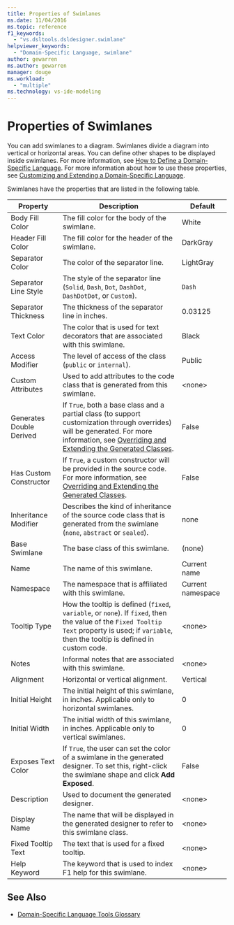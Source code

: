 ```yaml
---
title: Properties of Swimlanes
ms.date: 11/04/2016
ms.topic: reference
f1_keywords:
  - "vs.dsltools.dsldesigner.swimlane"
helpviewer_keywords:
  - "Domain-Specific Language, swimlane"
author: gewarren
ms.author: gewarren
manager: douge
ms.workload:
  - "multiple"
ms.technology: vs-ide-modeling
---
```

# Properties of Swimlanes
You can add swimlanes to a diagram. Swimlanes divide a diagram into vertical or horizontal areas. You can define other shapes to be displayed inside swimlanes. For more information, see [How to Define a Domain-Specific Language](../modeling/how-to-define-a-domain-specific-language.md). For more information about how to use these properties, see [Customizing and Extending a Domain-Specific Language](../modeling/customizing-and-extending-a-domain-specific-language.md).

 Swimlanes have the properties that are listed in the following table.

|Property|Description|Default|
|--------------|-----------------|-------------|
|Body Fill Color|The fill color for the body of the swimlane.|White|
|Header Fill Color|The fill color for the header of the swimlane.|DarkGray|
|Separator Color|The color of the separator line.|LightGray|
|Separator Line Style|The style of the separator line (`Solid`, `Dash`, `Dot`, `DashDot`, `DashDotDot`, or `Custom`).|`Dash`|
|Separator Thickness|The thickness of the separator line in inches.|0.03125|
|Text Color|The color that is used for text decorators that are associated with this swimlane.|Black|
|Access Modifier|The level of access of the class (`public` or `internal`).|Public|
|Custom Attributes|Used to add attributes to the code class that is generated from this swimlane.|\<none>|
|Generates Double Derived|If `True`, both a base class and a partial class (to support customization through overrides) will be generated. For more information, see [Overriding and Extending the Generated Classes](../modeling/overriding-and-extending-the-generated-classes.md).|False|
|Has Custom Constructor|If `True`, a custom constructor will be provided in the source code. For more information, see [Overriding and Extending the Generated Classes](../modeling/overriding-and-extending-the-generated-classes.md).|False|
|Inheritance Modifier|Describes the kind of inheritance of the source code class that is generated from the swimlane (`none`, `abstract` or `sealed`).|none|
|Base Swimlane|The base class of this swimlane.|(none)|
|Name|The name of this swimlane.|Current name|
|Namespace|The namespace that is affiliated with this swimlane.|Current namespace|
|Tooltip Type|How the tooltip is defined (`fixed`, `variable`, or `none`). If `fixed`, then the value of the `Fixed Tooltip Text` property is used; if `variable`, then the tooltip is defined in custom code.|\<none>|
|Notes|Informal notes that are associated with this swimlane.|\<none>|
|Alignment|Horizontal or vertical alignment.|Vertical|
|Initial Height|The initial height of this swimlane, in inches. Applicable only to horizontal swimlanes.|0|
|Initial Width|The initial width of this swimlane, in inches. Applicable only to vertical swimlanes.|0|
|Exposes Text Color|If `True`, the user can set the color of a swimlane in the generated designer. To set this, right-click the swimlane shape and click **Add Exposed**.|False|
|Description|Used to document the generated designer.|\<none>|
|Display Name|The name that will be displayed in the generated designer to refer to this swimlane class.|\<none>|
|Fixed Tooltip Text|The text that is used for a fixed tooltip.|\<none>|
|Help Keyword|The keyword that is used to index F1 help for this swimlane.|\<none>|

## See Also

- [Domain-Specific Language Tools Glossary](http://msdn.microsoft.com/ca5e84cb-a315-465c-be24-76aa3df276aa)